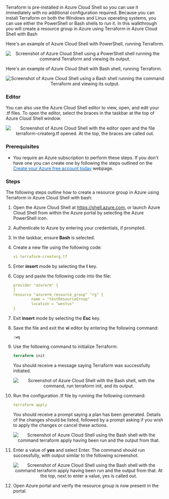 Terraform is pre-installed in Azure Cloud Shell so you can use it immediately with no additional configuration required. Because you can install Terraform on both the Windows  and Linux operating systems, you can use either the PowerShell or Bash shells to run it. In this walkthrough you will create a resource group in Azure using Terraform in Azure Cloud Shell with Bash


Here's an example of Azure Cloud Shell with PowerShell, running Terraform.

<p style="text-align:center;"><img src="../Linked_Image_Files/terraformacs1.png" alt="Screenshot of Azure Cloud Shell using a PowerShell shell running the command Terraform and viewing its output."></p>

Here's an example of Azure Cloud Shell with Bash shell, running Terraform.

<p style="text-align:center;"><img src="../Linked_Image_Files/terraformacs2.png" alt="Screenshot of Azure Cloud Shell using a Bash shell running the command Terraform and viewing its output."></p>
    

### Editor
You can also use the Azure Cloud Shell editor to view, open, and edit your .tf files. To open the editor, select the braces in the taskbar at the top of Azure Cloud Shell window.


<p style="text-align:center;"><img src="../Linked_Image_Files/terraformacs3.png" alt="Screenshot of Azure Cloud Shell with the editor open and the file terraform-createrg.tf opened. At the top, the braces are called out."></p>


### Prerequisites
- You require an Azure subscription to perform these steps. If you don't have one you can create one by following the steps outlined on the <a href="https://azure.microsoft.com/en-us/free/?ref=microsoft.com&utm_source=microsoft.com&utm_medium=docs&utm_campaign=visualstudio" target="_blank"><span style="color: #0066cc;" color="#0066cc">Create your Azure free account today</span></a> webpage.

### Steps 
The following steps outline how to create a resource group in Azure using Terraform in Azure Cloud Shell with bash:

1. Open the Azure Cloud Shell at https://shell.azure.com, or launch Azure Cloud Shell from within the Azure portal by selecting the Azure PowerShell icon.
2. Authenticate to Azure by entering your credentials, if prompted.
3. In the taskbar, ensure **Bash** is selected.

4. Create a new file using the following code:

    ```yml
    vi terraform-createrg.tf
    ```

5. Enter **insert** mode by selecting the **I** key.
6. Copy and paste the following code into the file:

    ```yml
    provider "azurerm" {
    }
    resource "azurerm_resource_group" "rg" {
            name = "testResourceGroup"
            location = "westus"
    }
    ```

7. Exit **insert** mode by selecting the **Esc** key.

8. Save the file and exit the **vi** editor by entering the following command:
 
    ```
    :wq
    ```

9. Use the following command to initialize Terraform:

    ```terraform
    terraform init
    ```

    You should receive a message saying Terraform was successfully initiated.

    <p style="text-align:center;"><img src="../Linked_Image_Files/terraformacs5.png" alt="Screenshot of Azure Cloud Shell with the Bash shell, with the command, run terraform init, and its output."></p>

9. Run the configuration .tf file by running the following command:

    ```yml
    terraform apply
    ```
    You should receive a prompt saying a plan has been generated. Details of the changes should be listed, followed by a prompt asking if you wish to apply the changes or cancel these actions.

    <p style="text-align:center;"><img src="../Linked_Image_Files/terraformacs4.png" alt="Screenshot of Azure Cloud Shell using the Bash shell with the command terraform apply having been run and the output from that."></p>

10. Enter a value of **yes** and select Enter. The command should run successfully, with output similar to the following screenshot.

    <p style="text-align:center;"><img src="../Linked_Image_Files/terraformacs6.png" alt="Screenshot of Azure Cloud Shell using the Bash shell with the command terraform apply having been run and the output from that. At the top, next to enter a value, yes is called out."></p>

11. Open Azure portal and verify the resource group is now present in the portal.
